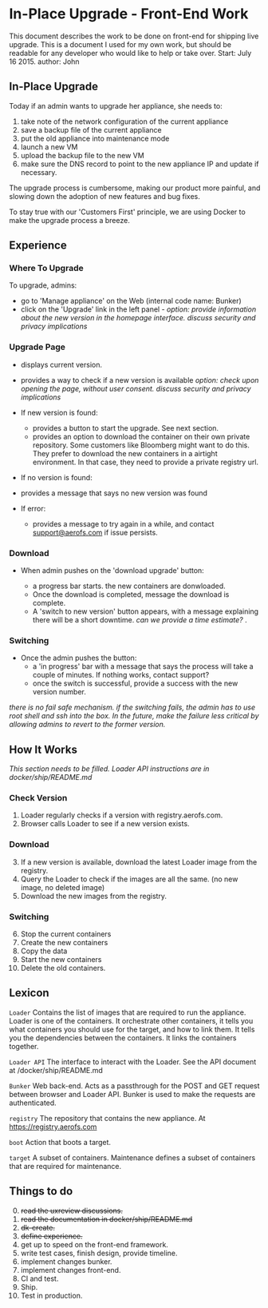 # In-Place Upgrade - Front-End Work

This document describes the work to be done on front-end for shipping live upgrade. This is a document I used for my own work, but should be readable for any developer who would like to help or take over. 
Start: July 16 2015. author: John

## In-Place Upgrade

Today if an admin wants to upgrade her appliance, she needs to:

1. take note of the network configuration of the current appliance
2. save a backup file of the current appliance
3. put the old appliance into maintenance mode
4. launch a new VM
6. upload the backup file to the new VM
7. make sure the DNS record to point to the new appliance IP and update if necessary. 

The upgrade process is cumbersome, making our product more painful, and slowing down the adoption of new features and bug fixes. 

To stay true with our 'Customers First' principle, we are using Docker to make the upgrade process a breeze. 


## Experience


### Where To Upgrade


To upgrade, admins:

* go to 'Manage appliance' on the Web (internal code name: Bunker)
* click on the 'Upgrade' link in the left panel - _option: provide information about the new version in the homepage interface. discuss security and privacy implications_

### Upgrade Page

* displays current version. 
* provides a way to check if a new version is available _option: check upon opening the page, without user consent. discuss security and privacy implications_ 

* If new version is found: 
  * provides a button to start the upgrade. See next section.
  * provides an option to download the container on their own private repository. Some customers like Bloomberg might want to do this. They prefer to download the new containers in a airtight environment. In that case, they need to provide a private registry url.
 
*  If no version is found:
  * provides a message that says no new version was found
  
* If error:
  * provides a message to try again in a while, and contact support@aerofs.com if issue persists. 
  
  
### Download

*  When admin pushes on the 'download upgrade' button:

	* a progress bar starts. the new containers are donwloaded. 
	* Once the download is completed, message the download is complete.
	* A 'switch to new version' button appears, with a message explaining there will be a short downtime. _can we provide a time estimate?_ .
	
### Switching 
	
* Once the admin pushes the button: 
	* a 'in progress' bar with a message that says the process will take a couple of minutes. If nothing works, contact support?
	* once the switch is successful, provide a success with the new version number.

_there is no fail safe mechanism. if the switching fails, the admin has to use root shell and ssh into the box. In the future, make the failure less critical by allowing admins to revert to the former version._


## How It Works

_This section needs to be filled. Loader API instructions are in docker/ship/README.md_ 

### Check Version

1. Loader regularly checks if a version with registry.aerofs.com.
2. Browser calls Loader to see if a new version exists.

### Download 

3. If a new version is available, download the latest Loader image from the registry. 
4. Query the Loader to check if the images are all the same. (no new image, no deleted image)
5. Download the new images from the registry.

### Switching

6. Stop the current containers
7. Create the new containers
8. Copy the data
9. Start the new containers
10. Delete the old containers.

	



## Lexicon


`Loader`
Contains the list of images that are required to run the appliance. Loader is one of the containers. It orchestrate other containers, it tells you what containers you should use for the target, and how to link them. It tells you the dependencies between the containers. It links the containers together. 

`Loader API` 
The interface to interact with the Loader. See the API document at /docker/ship/README.md

`Bunker`
Web back-end. Acts as a passthrough for the POST and GET request between browser and Loader API. Bunker is used to make the requests are authenticated.


`registry` 
The repository that contains the new appliance. At https://registry.aerofs.com

`boot` 
Action that boots a target.

`target`
A subset of containers. Maintenance defines a subset of containers that are required for maintenance.


## Things to do


0. ~~read the uxreview discussions.~~
1. ~~read the documentation in docker/ship/README.md~~
2. ~~dk-create.~~
3. ~~define experience.~~
3. get up to speed on the front-end framework.
4. write test cases, finish design, provide timeline.
5. implement changes bunker.
6. implement changes front-end.
7. CI and test.
8. Ship.
9. Test in production.
